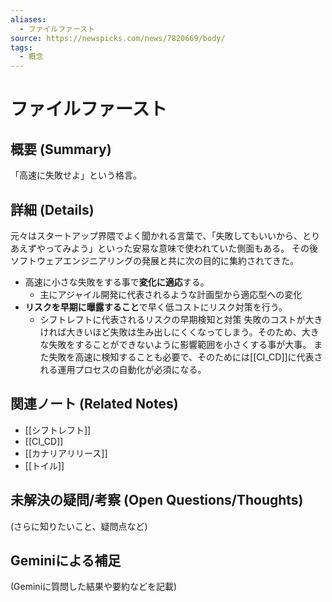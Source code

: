 ```yaml
---
aliases:
  - ファイルファースト
source: https://newspicks.com/news/7820669/body/
tags:
  - 概念
---
```

# ファイルファースト

## 概要 (Summary)
「高速に失敗せよ」という格言。

## 詳細 (Details)
元々はスタートアップ界隈でよく聞かれる言葉で、「失敗してもいいから、とりあえずやってみよう」といった安易な意味で使われていた側面もある。
その後ソフトウェアエンジニアリングの発展と共に次の目的に集約されてきた。
- 高速に小さな失敗をする事で**変化に適応**する。
	- 主にアジャイル開発に代表されるような計画型から適応型への変化
- **リスクを早期に曝露すること**で早く低コストにリスク対策を行う。
	- シフトレフトに代表されるリスクの早期検知と対策
失敗のコストが大きければ大きいほど失敗は生み出しにくくなってしまう。そのため、大きな失敗をすることができないように影響範囲を小さくする事が大事。
また失敗を高速に検知することも必要で、そのためには[[CI_CD]]に代表される運用プロセスの自動化が必須になる。

## 関連ノート (Related Notes)
- [[シフトレフト]]
- [[CI_CD]]
- [[カナリアリリース]]
- [[トイル]]

## 未解決の疑問/考察 (Open Questions/Thoughts)
(さらに知りたいこと、疑問点など)

## Geminiによる補足
(Geminiに質問した結果や要約などを記載)
